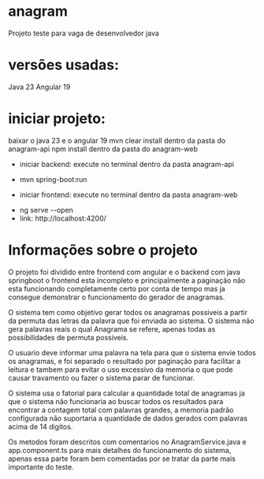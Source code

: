 # anagram
Projeto teste para vaga de desenvolvedor java

# versões usadas:
Java 23
Angular 19

# iniciar projeto:
baixar o java 23 e o angular 19
mvn clear install dentro da pasta do anagram-api
npm install dentro da pasta do anagram-web

* iniciar backend: execute no terminal dentro da pasta anagram-api
- mvn spring-boot:run

* iniciar frontend: execute no terminal dentro da pasta anagram-web
- ng serve --open
- link: http://localhost:4200/

# Informações sobre o projeto
O projeto foi dividido entre frontend com angular e o backend com java springboot
o frontend esta incompleto e principalmente a paginação não esta funcionando completamente certo por conta de tempo mas ja consegue demonstrar o funcionamento do gerador de anagramas.

O sistema tem como objetivo gerar todos os anagramas possiveis a partir da permuta das letras da palavra que foi enviada ao sistema.
O sistema não gera palavras reais o qual Anagrama se refere, apenas todas as possibilidades de permuta possiveis.

O usuario deve informar uma palavra na tela para que o sistema envie todos os anagramas, e foi separado o resultado por paginação para facilitar a leitura
e tambem para evitar o uso excessivo da memoria o que pode causar travamento ou fazer o sistema parar de funcionar.

O sistema usa o fatorial para calcular a quantidade total de anagramas ja que o sistema não funcionaria ao buscar todos os resultados para encontrar a contagem total com palavras grandes, a memoria padrão configurada não suportaria a quantidade de dados gerados com palavras acima de 14 digitos.

Os metodos foram descritos com comentarios no AnagramService.java e app.component.ts para mais detalhes do funcionamento do sistema, apenas essa parte foram bem comentadas por se tratar da parte mais importante do teste.